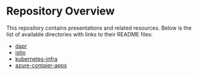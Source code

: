 # Repository Overview

This repository contains presentations and related resources. Below is the list of available directories with links to their README files:

- [dapr](./dapr/README.md)
- [istio](./istio/README.md)
- [kubernetes-infra](./kubernetes-infra/README.md)
- [azure-contaier-apps](./azure-contaier-apps/README.md)
